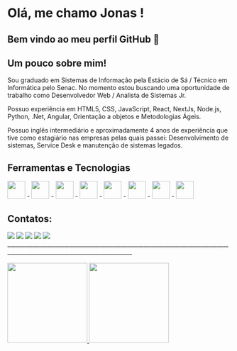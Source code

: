 # Olá, me chamo Jonas ! 
## Bem vindo ao meu perfil GitHub 👋

## Um pouco sobre mim!
Sou graduado em Sistemas de Informação pela Estácio de Sá / Técnico em Informática pelo Senac.
No momento estou buscando uma oportunidade de trabalho como Desenvolvedor Web / Analista de Sistemas Jr.

Possuo experiência em HTML5, CSS, JavaScript, React, NextJs, Node.js, Python, .Net, Angular, Orientação a objetos e Metodologias Ágeis.
 
Possuo inglês intermediário e aproximadamente 4 anos de experiência que tive como estagiário nas empresas pelas quais passei:
Desenvolvimento de sistemas, Service Desk e manutenção de sistemas legados.


## Ferramentas e Tecnologias

<img src="https://cdn.jsdelivr.net/gh/devicons/devicon/icons/git/git-original.svg" width="40" height="40"/> - <img src="https://upload.wikimedia.org/wikipedia/commons/thumb/c/c3/Python-logo-notext.svg/1200px-Python-logo-notext.svg.png" width="40" height="40"/> - <img src="https://upload.wikimedia.org/wikipedia/commons/thumb/e/ee/.NET_Core_Logo.svg/1200px-.NET_Core_Logo.svg.png" width="40" height="40"/> -  <img src="https://upload.wikimedia.org/wikipedia/commons/thumb/c/cf/Angular_full_color_logo.svg/250px-Angular_full_color_logo.svg.png" width="40" height="40"/> - <img src="https://upload.wikimedia.org/wikipedia/commons/thumb/a/a7/React-icon.svg/1200px-React-icon.svg.png" width="40" height="40"/> - <img src="https://cdn.pixabay.com/photo/2013/07/13/11/43/tux-158547__480.png" width="40" height="40"/> - <img src="https://www.primeirabusca.com/wp-content/uploads/2018/07/elephant.png" width="40" height="40"/> - <img src="https://upload.wikimedia.org/wikipedia/commons/thumb/c/c3/Python-logo-notext.svg/1200px-Python-logo-notext.svg.png" width="40" height="40"/>

## Contatos:

<div>
<a href="https://www.youtube.com/seu-canal-youtube-aqui" target="_blank"><img src="https://img.shields.io/badge/YouTube-FF0000?style=for-the-badge&logo=youtube&logoColor=white" target="_blank"></a>
<a href="https://instagram.com/seu-usuário-instagram-aqui" target="_blank"><img src="https://img.shields.io/badge/-Instagram-%23E4405F?style=for-the-badge&logo=instagram&logoColor=white" target="_blank"></a>
<a href="https://www.twitch.tv/seu-usuário-aqui" target="_blank"><img src="https://img.shields.io/badge/Twitch-9146FF?style=for-the-badge&logo=twitch&logoColor=white" target="_blank"></a>
<a href = "mailto:contato@seu-usuário-aqui"><img src="https://img.shields.io/badge/Gmail-D14836?style=for-the-badge&logo=gmail&logoColor=white" target="_blank"></a>
<a href="https://www.linkedin.com/in/jonas-josino-b5064257/" target="_blank"><img src="https://img.shields.io/badge/-LinkedIn-%230077B5?style=for-the-badge&logo=linkedin&logoColor=white" target="_blank"></a>   
</div>
__________________________________________________________________________________________________________________________ <br><br>
<div>
<a href="https://github.com/jjosinoms">
<img height="180em" src="https://github-readme-stats.vercel.app/api/top-langs/?username=jjosinoms&layout=compact&langs_count=7&theme=dracula"/>
<img height="180em" src="https://github-readme-stats.vercel.app/api?username=jjosinoms&show_icons=true&theme=dracula&include_all_commits=true&count_private=true"/>
</div>
